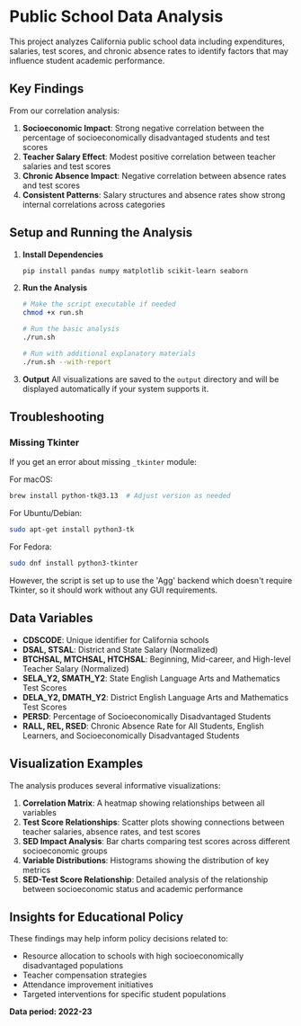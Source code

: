 # Public School Data Analysis

This project analyzes California public school data including expenditures, salaries, test scores, and chronic absence rates to identify factors that may influence student academic performance.

## Key Findings

From our correlation analysis:

1. **Socioeconomic Impact**: Strong negative correlation between the percentage of socioeconomically disadvantaged students and test scores
2. **Teacher Salary Effect**: Modest positive correlation between teacher salaries and test scores
3. **Chronic Absence Impact**: Negative correlation between absence rates and test scores
4. **Consistent Patterns**: Salary structures and absence rates show strong internal correlations across categories

## Setup and Running the Analysis

1. **Install Dependencies**
   ```bash
   pip install pandas numpy matplotlib scikit-learn seaborn
   ```

2. **Run the Analysis**
   ```bash
   # Make the script executable if needed
   chmod +x run.sh
   
   # Run the basic analysis
   ./run.sh
   
   # Run with additional explanatory materials
   ./run.sh --with-report
   ```

3. **Output**
   All visualizations are saved to the `output` directory and will be displayed automatically if your system supports it.

## Troubleshooting

### Missing Tkinter
If you get an error about missing `_tkinter` module:

For macOS:
```bash
brew install python-tk@3.13  # Adjust version as needed
```

For Ubuntu/Debian:
```bash
sudo apt-get install python3-tk
```

For Fedora:
```bash
sudo dnf install python3-tkinter
```

However, the script is set up to use the 'Agg' backend which doesn't require Tkinter, so it should work without any GUI requirements.

## Data Variables

- **CDSCODE**: Unique identifier for California schools
- **DSAL, STSAL**: District and State Salary (Normalized)
- **BTCHSAL, MTCHSAL, HTCHSAL**: Beginning, Mid-career, and High-level Teacher Salary (Normalized)
- **SELA_Y2, SMATH_Y2**: State English Language Arts and Mathematics Test Scores
- **DELA_Y2, DMATH_Y2**: District English Language Arts and Mathematics Test Scores
- **PERSD**: Percentage of Socioeconomically Disadvantaged Students
- **RALL, REL, RSED**: Chronic Absence Rate for All Students, English Learners, and Socioeconomically Disadvantaged Students

## Visualization Examples

The analysis produces several informative visualizations:

1. **Correlation Matrix**: A heatmap showing relationships between all variables
2. **Test Score Relationships**: Scatter plots showing connections between teacher salaries, absence rates, and test scores
3. **SED Impact Analysis**: Bar charts comparing test scores across different socioeconomic groups
4. **Variable Distributions**: Histograms showing the distribution of key metrics
5. **SED-Test Score Relationship**: Detailed analysis of the relationship between socioeconomic status and academic performance

## Insights for Educational Policy

These findings may help inform policy decisions related to:
- Resource allocation to schools with high socioeconomically disadvantaged populations
- Teacher compensation strategies
- Attendance improvement initiatives
- Targeted interventions for specific student populations

**Data period: 2022-23**